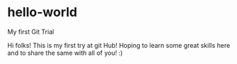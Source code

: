 # hello-world
My first Git Trial

Hi folks!
This is my first try at git Hub! Hoping to learn some great skills here and to share the same with all of you! :)
